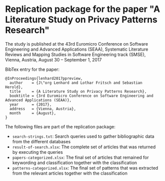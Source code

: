 # Replication package for the paper "A Literature Study on Privacy Patterns Research"

The study is published at the 43rd Euromicro Conference on Software Engineering and Advanced Applications (SEAA), Systematic Literature Reviews and Mapping Studies in Software Engineering track (SMSE), Vienna, Austria, August 30 – September 1, 2017

BibTex entry for the paper:
```
@InProceedings{lenhard2017ppreview,
  author    = {J\"org Lenhard and Lothar Fritsch and Sebastian Herold},
  title     = {A Literature Study on Privacy Patterns Research},
  booktitle = {3rd Euromicro Conference on Software Engineering and Advanced Applications (SEAA)},
  year      = {2017},
  address   = {Vienna, Austria},
  month     = {August},
}
```

The following files are part of the replication package:
 - `search-strings.txt`: Search queries used to gather bibliographic data from the different databases
 - `result-of-search.xlsx`: The complete set of articles that was returned by executing the queries
 - `papers-categorized.xlsx`: The final set of articles that remained for keywording and classification together with the classification
 - `patterns-categorized.xlsx`: The final set of patterns that was extracted from the relevant articles together with the classification

